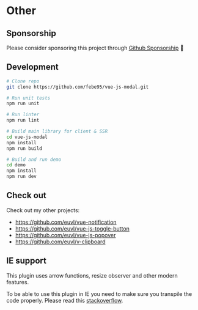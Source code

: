 # Other 

## Sponsorship

Please consider sponsoring this project through [Github Sponsorship](https://github.com/sponsors/febe95) :pray:

## Development

```bash
# Clone repo
git clone https://github.com/febe95/vue-js-modal.git

# Run unit tests
npm run unit

# Run linter
npm run lint

# Build main library for client & SSR
cd vue-js-modal
npm install
npm run build

# Build and run demo
cd demo
npm install
npm run dev
```

## Check out

Check out my other projects:

* https://github.com/euvl/vue-notification
* https://github.com/euvl/vue-js-toggle-button
* https://github.com/euvl/vue-js-popover
* https://github.com/euvl/v-clipboard

## IE support

This plugin uses arrow functions, resize observer and other modern features.

To be able to use this plugin in IE you need to make sure you transpile the code properly. Please read this [stackoverflow](https://stackoverflow.com/questions/56446904/transpiling-es6-for-ie11-with-babel).
